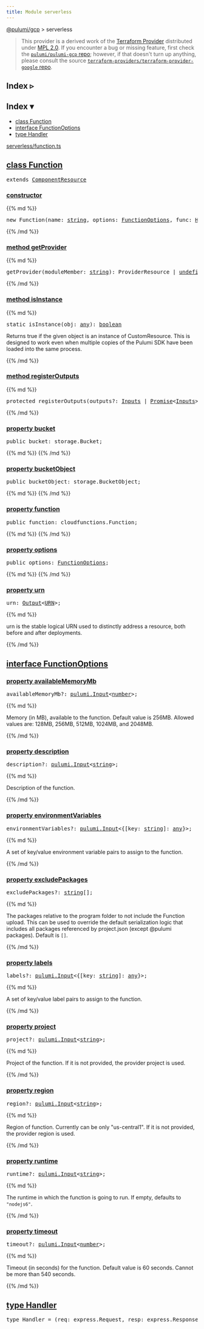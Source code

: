 ```yaml
---
title: Module serverless
---
```


<!-- WARNING: this page was generated by a tool. Do not edit it by hand. -->
<!-- To change it, please see https://github.com/pulumi/docs/tree/master/tools/tscdocgen. -->

<a href="../">@pulumi/gcp</a> &gt; serverless

> This provider is a derived work of the [Terraform Provider](https://github.com/terraform-providers/terraform-provider-google)
> distributed under [MPL 2.0](https://www.mozilla.org/en-US/MPL/2.0/). If you encounter a bug or missing feature,
> first check the [`pulumi/pulumi-gcp` repo](https://github.com/pulumi/pulumi-gcp/issues); however, if that doesn't turn up anything,
> please consult the source [`terraform-providers/terraform-provider-google` repo](https://github.com/terraform-providers/terraform-provider-google/issues).



<div class="toggleVisible">
<div class="collapsed">
<h2 class="pdoc-module-header toggleButton" title="Click to show Index">Index ▹</h2>
</div>
<div class="expanded">
<h2 class="pdoc-module-header toggleButton" title="Click to hide Index">Index ▾</h2>
<div class="pdoc-module-contents">
<ul>
<li><a href="#Function">class Function</a></li>
<li><a href="#FunctionOptions">interface FunctionOptions</a></li>
<li><a href="#Handler">type Handler</a></li>
</ul>

<a href="https://github.com/pulumi/pulumi-gcp/blob/8b7d406764dbac76527da43e00cca0dd298b7285/sdk/nodejs/serverless/function.ts">serverless/function.ts</a> 
</div>
</div>
</div>


<h2 class="pdoc-module-header" id="Function">
<a class="pdoc-member-name" href="https://github.com/pulumi/pulumi-gcp/blob/8b7d406764dbac76527da43e00cca0dd298b7285/sdk/nodejs/serverless/function.ts#L77">class <b>Function</b></a>
</h2>
<div class="pdoc-module-contents">
<pre class="highlight"><span class='kd'>extends</span> <a href='/docs/reference/pkg/nodejs/pulumi/pulumi/#ComponentResource'>ComponentResource</a></pre>
<h3 class="pdoc-member-header" id="Function-constructor">
<a class="pdoc-child-name" href="https://github.com/pulumi/pulumi-gcp/blob/8b7d406764dbac76527da43e00cca0dd298b7285/sdk/nodejs/serverless/function.ts#L81"> <b>constructor</b></a>
</h3>
<div class="pdoc-member-contents">
{{% md %}}

<pre class="highlight"><span class='kd'></span><span class='kd'>new</span> Function(name: <span class='kd'><a href='https://developer.mozilla.org/en-US/docs/Web/JavaScript/Reference/Global_Objects/String'>string</a></span>, options: <a href='#FunctionOptions'>FunctionOptions</a>, func: <a href='#Handler'>Handler</a>, opts?: <a href='/docs/reference/pkg/nodejs/pulumi/pulumi/#ResourceOptions'>pulumi.ResourceOptions</a>)</pre>

{{% /md %}}
</div>
<h3 class="pdoc-member-header" id="Function-getProvider">
<a class="pdoc-child-name" href="https://github.com/pulumi/pulumi-gcp/blob/8b7d406764dbac76527da43e00cca0dd298b7285/sdk/nodejs/node_modules/@pulumi/pulumi/resource.d.ts#L19">method <b>getProvider</b></a>
</h3>
<div class="pdoc-member-contents">
{{% md %}}

<pre class="highlight"><span class='kd'></span>getProvider(moduleMember: <span class='kd'><a href='https://developer.mozilla.org/en-US/docs/Web/JavaScript/Reference/Global_Objects/String'>string</a></span>): ProviderResource | <span class='kd'><a href='https://developer.mozilla.org/en-US/docs/Web/JavaScript/Reference/Global_Objects/undefined'>undefined</a></span></pre>

{{% /md %}}
</div>
<h3 class="pdoc-member-header" id="Function-isInstance">
<a class="pdoc-child-name" href="https://github.com/pulumi/pulumi-gcp/blob/8b7d406764dbac76527da43e00cca0dd298b7285/sdk/nodejs/node_modules/@pulumi/pulumi/resource.d.ts#L258">method <b>isInstance</b></a>
</h3>
<div class="pdoc-member-contents">
{{% md %}}

<pre class="highlight"><span class='kd'>static </span>isInstance(obj: <span class='kd'><a href='https://www.typescriptlang.org/docs/handbook/basic-types.html#any'>any</a></span>): <span class='kd'><a href='https://developer.mozilla.org/en-US/docs/Web/JavaScript/Reference/Global_Objects/Boolean'>boolean</a></span></pre>


Returns true if the given object is an instance of CustomResource.  This is designed to work even when
multiple copies of the Pulumi SDK have been loaded into the same process.

{{% /md %}}
</div>
<h3 class="pdoc-member-header" id="Function-registerOutputs">
<a class="pdoc-child-name" href="https://github.com/pulumi/pulumi-gcp/blob/8b7d406764dbac76527da43e00cca0dd298b7285/sdk/nodejs/node_modules/@pulumi/pulumi/resource.d.ts#L273">method <b>registerOutputs</b></a>
</h3>
<div class="pdoc-member-contents">
{{% md %}}

<pre class="highlight"><span class='kd'>protected </span>registerOutputs(outputs?: <a href='/docs/reference/pkg/nodejs/pulumi/pulumi/#Inputs'>Inputs</a> | <a href='https://developer.mozilla.org/en-US/docs/Web/JavaScript/Reference/Global_Objects/Promise'>Promise</a>&lt;<a href='/docs/reference/pkg/nodejs/pulumi/pulumi/#Inputs'>Inputs</a>&gt; | <a href='/docs/reference/pkg/nodejs/pulumi/pulumi/#Output'>Output</a>&lt;<a href='/docs/reference/pkg/nodejs/pulumi/pulumi/#Inputs'>Inputs</a>&gt;): <span class='kd'><a href='https://www.typescriptlang.org/docs/handbook/basic-types.html#void'>void</a></span></pre>

{{% /md %}}
</div>
<h3 class="pdoc-member-header" id="Function-bucket">
<a class="pdoc-child-name" href="https://github.com/pulumi/pulumi-gcp/blob/8b7d406764dbac76527da43e00cca0dd298b7285/sdk/nodejs/serverless/function.ts#L80">property <b>bucket</b></a>
</h3>
<div class="pdoc-member-contents">
<pre class="highlight"><span class='kd'>public </span>bucket: storage.Bucket;</pre>
{{% md %}}
{{% /md %}}
</div>
<h3 class="pdoc-member-header" id="Function-bucketObject">
<a class="pdoc-child-name" href="https://github.com/pulumi/pulumi-gcp/blob/8b7d406764dbac76527da43e00cca0dd298b7285/sdk/nodejs/serverless/function.ts#L81">property <b>bucketObject</b></a>
</h3>
<div class="pdoc-member-contents">
<pre class="highlight"><span class='kd'>public </span>bucketObject: storage.BucketObject;</pre>
{{% md %}}
{{% /md %}}
</div>
<h3 class="pdoc-member-header" id="Function-function">
<a class="pdoc-child-name" href="https://github.com/pulumi/pulumi-gcp/blob/8b7d406764dbac76527da43e00cca0dd298b7285/sdk/nodejs/serverless/function.ts#L79">property <b>function</b></a>
</h3>
<div class="pdoc-member-contents">
<pre class="highlight"><span class='kd'>public </span>function: cloudfunctions.Function;</pre>
{{% md %}}
{{% /md %}}
</div>
<h3 class="pdoc-member-header" id="Function-options">
<a class="pdoc-child-name" href="https://github.com/pulumi/pulumi-gcp/blob/8b7d406764dbac76527da43e00cca0dd298b7285/sdk/nodejs/serverless/function.ts#L78">property <b>options</b></a>
</h3>
<div class="pdoc-member-contents">
<pre class="highlight"><span class='kd'>public </span>options: <a href='#FunctionOptions'>FunctionOptions</a>;</pre>
{{% md %}}
{{% /md %}}
</div>
<h3 class="pdoc-member-header" id="Function-urn">
<a class="pdoc-child-name" href="https://github.com/pulumi/pulumi-gcp/blob/8b7d406764dbac76527da43e00cca0dd298b7285/sdk/nodejs/node_modules/@pulumi/pulumi/resource.d.ts#L17">property <b>urn</b></a>
</h3>
<div class="pdoc-member-contents">
<pre class="highlight"><span class='kd'></span>urn: <a href='/docs/reference/pkg/nodejs/pulumi/pulumi/#Output'>Output</a>&lt;<a href='/docs/reference/pkg/nodejs/pulumi/pulumi/#URN'>URN</a>&gt;;</pre>
{{% md %}}

urn is the stable logical URN used to distinctly address a resource, both before and after
deployments.

{{% /md %}}
</div>
</div>
<h2 class="pdoc-module-header" id="FunctionOptions">
<a class="pdoc-member-name" href="https://github.com/pulumi/pulumi-gcp/blob/8b7d406764dbac76527da43e00cca0dd298b7285/sdk/nodejs/serverless/function.ts#L35">interface <b>FunctionOptions</b></a>
</h2>
<div class="pdoc-module-contents">
<h3 class="pdoc-member-header" id="FunctionOptions-availableMemoryMb">
<a class="pdoc-child-name" href="https://github.com/pulumi/pulumi-gcp/blob/8b7d406764dbac76527da43e00cca0dd298b7285/sdk/nodejs/serverless/function.ts#L39">property <b>availableMemoryMb</b></a>
</h3>
<div class="pdoc-member-contents">
<pre class="highlight"><span class='kd'></span>availableMemoryMb?: <a href='/docs/reference/pkg/nodejs/pulumi/pulumi/#Input'>pulumi.Input</a>&lt;<span class='kd'><a href='https://developer.mozilla.org/en-US/docs/Web/JavaScript/Reference/Global_Objects/Number'>number</a></span>&gt;;</pre>
{{% md %}}

Memory (in MB), available to the function. Default value is 256MB. Allowed values are: 128MB, 256MB, 512MB, 1024MB, and 2048MB.

{{% /md %}}
</div>
<h3 class="pdoc-member-header" id="FunctionOptions-description">
<a class="pdoc-child-name" href="https://github.com/pulumi/pulumi-gcp/blob/8b7d406764dbac76527da43e00cca0dd298b7285/sdk/nodejs/serverless/function.ts#L43">property <b>description</b></a>
</h3>
<div class="pdoc-member-contents">
<pre class="highlight"><span class='kd'></span>description?: <a href='/docs/reference/pkg/nodejs/pulumi/pulumi/#Input'>pulumi.Input</a>&lt;<span class='kd'><a href='https://developer.mozilla.org/en-US/docs/Web/JavaScript/Reference/Global_Objects/String'>string</a></span>&gt;;</pre>
{{% md %}}

Description of the function.

{{% /md %}}
</div>
<h3 class="pdoc-member-header" id="FunctionOptions-environmentVariables">
<a class="pdoc-child-name" href="https://github.com/pulumi/pulumi-gcp/blob/8b7d406764dbac76527da43e00cca0dd298b7285/sdk/nodejs/serverless/function.ts#L47">property <b>environmentVariables</b></a>
</h3>
<div class="pdoc-member-contents">
<pre class="highlight"><span class='kd'></span>environmentVariables?: <a href='/docs/reference/pkg/nodejs/pulumi/pulumi/#Input'>pulumi.Input</a>&lt;{[key: <span class='kd'><a href='https://developer.mozilla.org/en-US/docs/Web/JavaScript/Reference/Global_Objects/String'>string</a></span>]: <span class='kd'><a href='https://www.typescriptlang.org/docs/handbook/basic-types.html#any'>any</a></span>}&gt;;</pre>
{{% md %}}

A set of key/value environment variable pairs to assign to the function.

{{% /md %}}
</div>
<h3 class="pdoc-member-header" id="FunctionOptions-excludePackages">
<a class="pdoc-child-name" href="https://github.com/pulumi/pulumi-gcp/blob/8b7d406764dbac76527da43e00cca0dd298b7285/sdk/nodejs/serverless/function.ts#L73">property <b>excludePackages</b></a>
</h3>
<div class="pdoc-member-contents">
<pre class="highlight"><span class='kd'></span>excludePackages?: <span class='kd'><a href='https://developer.mozilla.org/en-US/docs/Web/JavaScript/Reference/Global_Objects/String'>string</a></span>[];</pre>
{{% md %}}

The packages relative to the program folder to not include the Function upload. This can be
used to override the default serialization logic that includes all packages referenced by
project.json (except @pulumi packages).  Default is `[]`.

{{% /md %}}
</div>
<h3 class="pdoc-member-header" id="FunctionOptions-labels">
<a class="pdoc-child-name" href="https://github.com/pulumi/pulumi-gcp/blob/8b7d406764dbac76527da43e00cca0dd298b7285/sdk/nodejs/serverless/function.ts#L51">property <b>labels</b></a>
</h3>
<div class="pdoc-member-contents">
<pre class="highlight"><span class='kd'></span>labels?: <a href='/docs/reference/pkg/nodejs/pulumi/pulumi/#Input'>pulumi.Input</a>&lt;{[key: <span class='kd'><a href='https://developer.mozilla.org/en-US/docs/Web/JavaScript/Reference/Global_Objects/String'>string</a></span>]: <span class='kd'><a href='https://www.typescriptlang.org/docs/handbook/basic-types.html#any'>any</a></span>}&gt;;</pre>
{{% md %}}

A set of key/value label pairs to assign to the function.

{{% /md %}}
</div>
<h3 class="pdoc-member-header" id="FunctionOptions-project">
<a class="pdoc-child-name" href="https://github.com/pulumi/pulumi-gcp/blob/8b7d406764dbac76527da43e00cca0dd298b7285/sdk/nodejs/serverless/function.ts#L55">property <b>project</b></a>
</h3>
<div class="pdoc-member-contents">
<pre class="highlight"><span class='kd'></span>project?: <a href='/docs/reference/pkg/nodejs/pulumi/pulumi/#Input'>pulumi.Input</a>&lt;<span class='kd'><a href='https://developer.mozilla.org/en-US/docs/Web/JavaScript/Reference/Global_Objects/String'>string</a></span>&gt;;</pre>
{{% md %}}

Project of the function. If it is not provided, the provider project is used.

{{% /md %}}
</div>
<h3 class="pdoc-member-header" id="FunctionOptions-region">
<a class="pdoc-child-name" href="https://github.com/pulumi/pulumi-gcp/blob/8b7d406764dbac76527da43e00cca0dd298b7285/sdk/nodejs/serverless/function.ts#L59">property <b>region</b></a>
</h3>
<div class="pdoc-member-contents">
<pre class="highlight"><span class='kd'></span>region?: <a href='/docs/reference/pkg/nodejs/pulumi/pulumi/#Input'>pulumi.Input</a>&lt;<span class='kd'><a href='https://developer.mozilla.org/en-US/docs/Web/JavaScript/Reference/Global_Objects/String'>string</a></span>&gt;;</pre>
{{% md %}}

Region of function. Currently can be only "us-central1". If it is not provided, the provider region is used.

{{% /md %}}
</div>
<h3 class="pdoc-member-header" id="FunctionOptions-runtime">
<a class="pdoc-child-name" href="https://github.com/pulumi/pulumi-gcp/blob/8b7d406764dbac76527da43e00cca0dd298b7285/sdk/nodejs/serverless/function.ts#L63">property <b>runtime</b></a>
</h3>
<div class="pdoc-member-contents">
<pre class="highlight"><span class='kd'></span>runtime?: <a href='/docs/reference/pkg/nodejs/pulumi/pulumi/#Input'>pulumi.Input</a>&lt;<span class='kd'><a href='https://developer.mozilla.org/en-US/docs/Web/JavaScript/Reference/Global_Objects/String'>string</a></span>&gt;;</pre>
{{% md %}}

The runtime in which the function is going to run. If empty, defaults to `"nodejs6"`.

{{% /md %}}
</div>
<h3 class="pdoc-member-header" id="FunctionOptions-timeout">
<a class="pdoc-child-name" href="https://github.com/pulumi/pulumi-gcp/blob/8b7d406764dbac76527da43e00cca0dd298b7285/sdk/nodejs/serverless/function.ts#L67">property <b>timeout</b></a>
</h3>
<div class="pdoc-member-contents">
<pre class="highlight"><span class='kd'></span>timeout?: <a href='/docs/reference/pkg/nodejs/pulumi/pulumi/#Input'>pulumi.Input</a>&lt;<span class='kd'><a href='https://developer.mozilla.org/en-US/docs/Web/JavaScript/Reference/Global_Objects/Number'>number</a></span>&gt;;</pre>
{{% md %}}

Timeout (in seconds) for the function. Default value is 60 seconds. Cannot be more than 540 seconds.

{{% /md %}}
</div>
</div>
<h2 class="pdoc-module-header" id="Handler">
<a class="pdoc-member-name" href="https://github.com/pulumi/pulumi-gcp/blob/8b7d406764dbac76527da43e00cca0dd298b7285/sdk/nodejs/serverless/function.ts#L28">type <b>Handler</b></a>
</h2>
<div class="pdoc-module-contents">
<pre class="highlight"><span class='kd'>type</span> Handler = (req: express.Request, resp: express.Response) => <span class='kd'><a href='https://www.typescriptlang.org/docs/handbook/basic-types.html#void'>void</a></span>;</pre>
</div>
